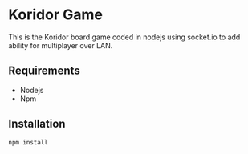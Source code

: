 # Koridor Game

This is the Koridor board game coded in nodejs using socket.io to add ability for multiplayer over LAN.

## Requirements
- Nodejs
- Npm

## Installation

```
npm install
```